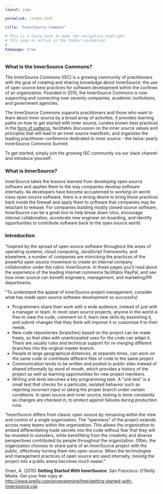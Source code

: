 ```yaml
---
layout: page

permalink: /index.html

title: "InnerSource Commons"

# This is a nasty hack to make the navigation highlight
# this page as active in the topbar navigation
#
homepage: true
---
```


### What is the InnerSource Commons?
The InnerSource Commons (ISC) is a growing community of practitioners with the goal of creating and sharing knowledge about InnerSource: the use of open source best practices for software development within the confines of an organization. Founded in 2015, the InnerSource Commons is now supporting and connecting over seventy companies, academic institutions, and government agencies.

The InnerSource Commons supports practitioners and those who want to learn about inner source by a broad array of activities. It provides learning paths on how to get started with inner source, curates known best practices in the <a href="http://innersourcecommons.org/patterns">form of patterns</a>, facilitates discussion on the inner source values and principles that will lead to an inner source manifesto, and organizes the leading practitioner conference dedicated to inner source - the twice-yearly InnerSource Commons Summit.

To get started, simply join the growing ISC community via our slack channel and introduce yourself:  
<script async defer src="https://innersourcecommons-inviter.herokuapp.com/slackin.js"></script>

### What is InnerSource?

InnerSource takes the lessons learned from developing open source software and applies them to the way companies develop software internally. As developers have become accustomed to working on world class open source software, there is a strong desire to bring those practices back inside the firewall and apply them to software that companies may be reluctant to release. For companies building mostly closed source software, InnerSource can be a great tool to help break down silos, encourage internal collaboration, accelerate new engineer on-boarding, and identify opportunities to contribute software back to the open source world.

### Introduction

"Inspired by the spread of open source software throughout the areas of operating systems, cloud computing, JavaScript frameworks, and elsewhere, a number of companies are mimicking the practices of the powerful open source movement to create an internal company collaboration under the rubric InnerSource. In these pages you’ll read about the experience of the leading Internet commerce facilitator PayPal, and see how inner source can benefit engineers, management, and marketing/PR departments.

"To understand the appeal of InnerSource project management, consider what has made open source software development so successful:

* Programmers share their work with a wide audience, instead of just with a manager or team. In most open source projects, anyone in the world is free to view the code, comment on it, learn new skills by examining it, and submit changes that they think will improve it or customize it to their needs.
* New code repositories (branches) based on the project can be made freely, so that sites with unanticipated uses for the code can adapt it. There are usually rules and technical support for re-merging different branches into the original master branch.
* People at large geographical distances, at separate times, can work on the same code or contribute different files of code to the same project.
* Communication tends to be written and posted to public sites instead of shared informally by word of mouth, which provides a history of the project as well as learning opportunities for new project members.
* Writing unit tests becomes a key programming task. A “unit test” is a small test that checks for a particular, isolated behavior such as rejecting incorrect input or taking the proper branch under certain conditions. In open source and inner source, testing is done constantly as changes are checked in, to protect against failures during production runs.

"InnerSource differs from classic open source by remaining within the view and control of a single organization. The “openness” of the project extends across many teams within the organization. This allows the organization to embed differentiating trade secrets into the code without fear that they will be revealed to outsiders, while benefitting from the creativity and diverse perspectives contributed by people throughout the organization. Often, the organization chooses to share parts of an InnerSource project with the public, effectively turning them into open source. When the technologies and management practices of open source are used internally, moving the project into a public arena becomes much easier."

Oram, A. (2015) **Getting Started With InnerSource**. San Francisco: O’Reilly Media. Get your free copy at <http://www.oreilly.com/programming/free/getting-started-with-innersource.csp>
